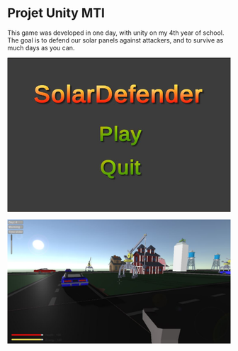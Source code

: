 # Projet Unity MTI

This game was developed in one day, with unity on my 4th year of school.
The goal is to defend our solar panels against attackers, and to survive as much days as you can.

![alt text](https://github.com/Armand-B/Projet-Unity-MTI/blob/master/somlar.JPG)  

![alt text](https://github.com/Armand-B/Projet-Unity-MTI/blob/master/solar%20defender.JPG)

